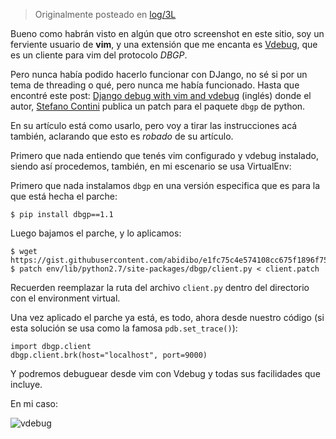 <!-- TITLE: Utilizando Vdebug con Django -->
<!-- SUBTITLE: Django + Vim + Vdebug -->

> Originalmente posteado en [log/3L](https://log.exos.ninja/3L)

Bueno como habrán visto en algún que otro screenshot en este sitio, soy un ferviente usuario de **vim**,  y una extensión que me encanta es [Vdebug](https://github.com/joonty/vdebug), que es un cliente para vim del protocolo *DBGP*.

Pero nunca había podido hacerlo funcionar con DJango, no sé si por un tema de threading o qué, pero nunca me había funcionado. Hasta que encontré este post: [Django debug with vim and vdebug](https://www.abidibo.net/blog/2016/04/06/django-debug-vim-and-vdebug/) (inglés) donde el autor, [Stefano Contini](https://plus.google.com/104134317604017984728) publica un patch para el paquete ```dbgp``` de python.

En su artículo está como usarlo, pero voy a tirar las instrucciones acá también, aclarando que esto es *robado* de su artículo.

Primero que nada entiendo que tenés vim configurado y vdebug instalado, siendo así procedemos, también, en mi escenario se usa VirtualEnv:

Primero que nada instalamos ```dbgp``` en una versión especifica que es para la que está hecha el parche:

    $ pip install dbgp==1.1
 
Luego bajamos el parche, y lo aplicamos:

    $ wget https://gist.githubusercontent.com/abidibo/e1fc75c4e574108cc675f1896f7543d4/raw/789779398b530cc1810dcd5564a13e22128a396c/client.patch
    $ patch env/lib/python2.7/site-packages/dbgp/client.py < client.patch 

Recuerden reemplazar la ruta del archivo ```client.py``` dentro del directorio con el environment virtual.

Una vez aplicado el parche ya está, es todo, ahora desde nuestro código (si esta solución se usa como la famosa ```pdb.set_trace()```):

    import dbgp.client
    dbgp.client.brk(host="localhost", port=9000)

Y podremos debuguear desde vim con Vdebug y todas sus facilidades que incluye.

En mi caso:

![vdebug](http://esfriki.com/f/vdebug.png)
